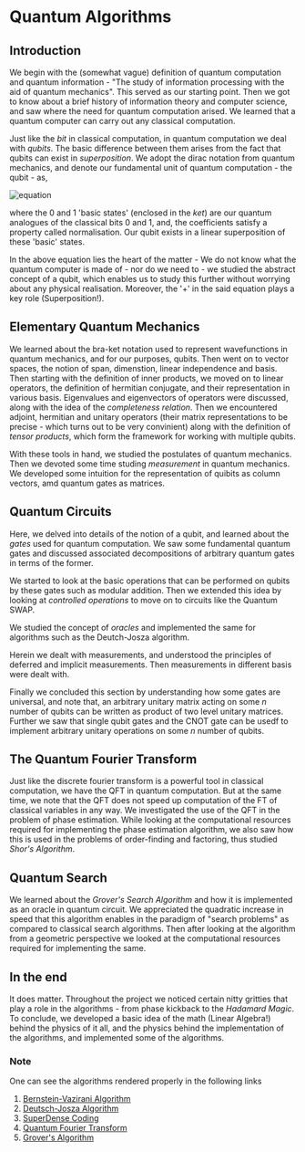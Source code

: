 # Quantum Algorithms

## Introduction 
We begin with the (somewhat vague) definition of quantum computation and quantum information - "The study of information processing with the aid of quantum mechanics". This served as our starting point. Then we got to know about a brief history of information theory and computer science, and saw where the need for quantum computation arised. We learned that a quantum computer can carry out any classical computation.

Just like the _bit_ in classical computation, in quantum computation we deal with _qubits_. The basic difference between them arises from the fact that qubits can exist in _superposition_. We adopt the dirac notation from quantum mechanics, and denote our fundamental unit of quantum computation - the qubit - as,

![equation](https://user-images.githubusercontent.com/73712898/125337962-43996980-e36d-11eb-9663-c9500023b762.png)

where the 0 and 1 'basic states' (enclosed in the _ket_) are our quantum analogues of the classical bits 0 and 1, and, the coefficients satisfy a property called normalisation. Our qubit exists in a linear superposition of these 'basic' states.

In the above equation lies the heart of the matter - We do not know what the quantum computer is made of - nor do we need to - we studied the abstract concept of a qubit, which enables us to study this further without worrying about any physical realisation. Moreover, the '+' in the said equation plays a key role (Superposition!).

## Elementary Quantum Mechanics 
We learned about the bra-ket notation used to represent wavefunctions in quantum mechanics, and for our purposes, qubits. Then went on to vector spaces, the notion of span, dimenstion, linear independence and basis. Then starting with the definition of inner products, we moved on to linear  operators, the definition of hermitian conjugate, and their representation in various basis. Eigenvalues and eigenvectors of operators were discussed, along with the idea of the _completeness relation_. Then we encountered adjoint, hermitian and unitary operators (their matrix representations to be precise - which turns out to be very convinient) along with the definition of _tensor products_, which form the framework for working with multiple qubits. 

With these tools in hand, we studied the postulates of quantum mechanics. Then we devoted some time studing _measurement_ in quantum mechanics. We developed some intuition for the representation of quibits as column vectors, amd quantum gates as matrices.

## Quantum Circuits
Here, we delved into details of the notion of a qubit, and learned about the _gates_ used for quantum computation. We saw some fundamental quantum gates and discussed associated decompositions of arbitrary quantum gates in terms of the former. 
 
We started to look at the basic operations that can be performed on qubits by these gates such as modular addition. Then we extended this idea by looking at _controlled operations_ to move on to circuits like the Quantum SWAP.

We studied the concept of _oracles_ and implemented the same for algorithms such as the Deutch-Josza algorithm. 

Herein we dealt with measurements, and understood the principles of deferred and implicit measurements. Then measurements in different basis were dealt with.

Finally we concluded this section by understanding how some gates are universal, and note that, an arbitrary unitary matrix acting on some _n_ number of qubits can be written as product of two level unitary matrices. Further we saw that single qubit gates and the CNOT gate can be usedf to implement arbitrary unitary operations on some _n_ number of qubits.

## The Quantum Fourier Transform
Just like the discrete fourier transform is a powerful tool in classical computation, we have the QFT in quantum computation. But at the same time, we note that the QFT does not speed up computation of the FT of classical variables in any way. We investigated the use of the QFT in the problem of phase estimation. While looking at the computational resources required for implementing the phase estimation algorithm, we also saw how this is used in the problems of order-finding and factoring, thus studied _Shor's Algorithm_.

## Quantum Search 
We learned about the _Grover's Search Algorithm_ and how it is implemented as an oracle in quantum circuit. We appreciated the quadratic increase in speed that this algorithm enables in the paradigm of "search problems" as compared to classical search algorithms. Then after looking at the algorithm from a geometric perspective we looked at the computational resources required for implementing the same.
## In the end
It does matter. Throughout the project we noticed certain nitty gritties that play a role in the algorithms - from phase kickback to the _Hadamard Magic_. To conclude, we developed a basic idea of the math (Linear Algebra!) behind the physics of it all, and the physics behind the implementation of the algorithms, and implemented some of the algorithms.
### Note
One can see the algorithms rendered properly in the following links
1. [Bernstein-Vazirani Algorithm](https://mybinder.org/v2/gh/midhasid21/Quantum-Algorithms---SoC-21/main?filepath=Bernstein-Vazirani%20Algorithm.ipynb)
2. [Deutsch-Josza Algorithm](https://mybinder.org/v2/gh/midhasid21/Quantum-Algorithms---SoC-21/main?filepath=Deutsch-Jozsa%20Algorithm%20.ipynb)
3. [SuperDense Coding](https://mybinder.org/v2/gh/midhasid21/Quantum-Algorithms---SoC-21/main?filepath=SuperDense%20Coding.ipynb)
4. [Quantum Fourier Transform]()
5. [Grover's Algorithm](https://mybinder.org/v2/gh/midhasid21/Quantum-Algorithms---SoC-21/main?filepath=Grover%27s%20Algorithm.ipynb)
